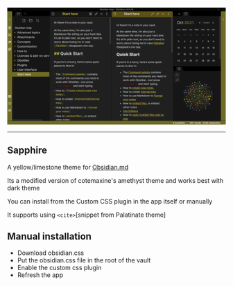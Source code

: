 ![Example](example.png)

---

## Sapphire
A yellow/limestone theme for [Obsidian.md](https://obsidian.md/)

Its a modified version of cotemaxine's amethyst theme and works best with dark theme

You can install from the Custom CSS plugin in the app itself or manually

It supports using `<cite>`[snippet from Palatinate theme]
  
## Manual installation
- Download obsidian.css
- Put the obsidian.css file in the root of the vault
- Enable the custom css plugin
- Refresh the app
